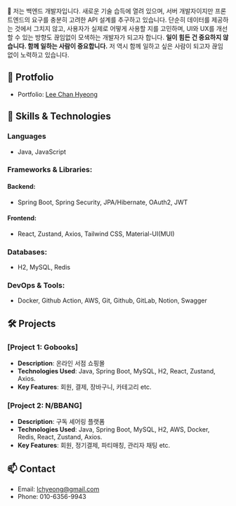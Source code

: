 👋 저는 백엔드 개발자입니다.
 새로운 기술 습득에 열려 있으며, 서버 개발자이지만 프론트엔드의 요구를 충분히 고려한 API 설계를 추구하고 있습니다. 단순히 데이터를 제공하는 것에서 그치지 않고, 사용자가 실제로 어떻게 사용할 지를 고민하며, UI와 UX를 개선할 수 있는 방향도 끊임없이 모색하는 개발자가 되고자 합니다.
 **일이 힘든 건 중요하지 않습니다. 함께 일하는 사람이 중요합니다.** 저 역시 함께 일하고 싶은 사람이 되고자 끊임없이 노력하고 있습니다.

## 🌈 Protfolio
- Portfolio: [Lee Chan Hyeong](https://extreme-fog-7c6.notion.site/Lee-Chan-Hyeong-4dfe2af932e04bdcb7650ee6e8bca3a8?pvs=4)
## 🚀 Skills & Technologies
### Languages 
- Java, JavaScript
### Frameworks & Libraries:
#### Backend:
- Spring Boot, Spring Security, JPA/Hibernate, OAuth2, JWT
#### Frontend:
- React, Zustand, Axios, Tailwind CSS, Material-UI(MUI)
### Databases: 
- H2, MySQL, Redis
### DevOps & Tools:
- Docker, Github Action, AWS, Git, Github, GitLab, Notion, Swagger
## 🛠️ Projects
### [Project 1: Gobooks]
- **Description**: 온라인 서점 쇼핑몰
- **Technologies Used**: Java, Spring Boot, MySQL, H2, React, Zustand, Axios.
- **Key Features**: 회원, 결제, 장바구니, 카테고리 etc.
### [Project 2: N/BBANG]
- **Description**: 구독 셰어링 플랫폼
- **Technologies Used**: Java, Spring Boot, MySQL, H2, AWS, Docker, Redis, React, Zustand, Axios.
- **Key Features**: 회원, 정기결제, 파티매칭, 관리자 채팅 etc.
## 📫 Contact
- Email: lchyeong@gmail.com 
- Phone: 010-6356-9943

